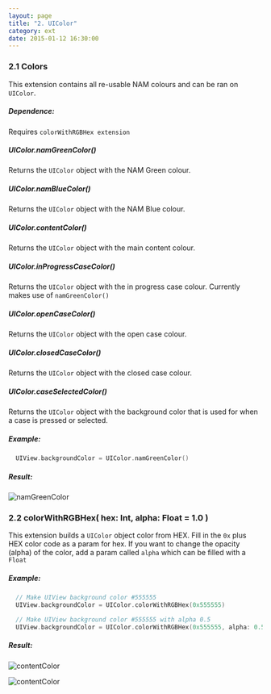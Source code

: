 ```yaml
---
layout: page
title: "2. UIColor"
category: ext
date: 2015-01-12 16:30:00
---
```


### 2.1 Colors
This extension contains all re-usable NAM colours and can be ran on `UIColor`.

##### Dependence:
Requires `colorWithRGBHex extension`

##### UIColor.namGreenColor()
Returns the `UIColor` object with the NAM Green colour.

##### UIColor.namBlueColor()
Returns the `UIColor` object with the NAM Blue colour.

##### UIColor.contentColor()
Returns the `UIColor` object with the main content colour.

##### UIColor.inProgressCaseColor()
Returns the `UIColor` object with the in progress case colour. Currently makes use of `namGreenColor()`

##### UIColor.openCaseColor()
Returns the `UIColor` object with the open case colour.

##### UIColor.closedCaseColor()
Returns the `UIColor` object with the closed case colour.

##### UIColor.caseSelectedColor()
Returns the `UIColor` object with the background color that is used for when a case is pressed or selected.

##### Example:
```swift
  UIView.backgroundColor = UIColor.namGreenColor()
```

##### Result:
![namGreenColor](http://i.imgur.com/C8AuRaD.png "namGreenColor Result")




### 2.2 colorWithRGBHex( hex: Int, alpha: Float = 1.0 )
This extension builds a `UIColor` object color from HEX. Fill in the `0x` plus HEX color code as a param for hex. If you want to change the opacity (alpha) of the color, add a param called `alpha` which can be filled with a `Float`

##### Example:
```swift
  // Make UIView background color #555555
  UIView.backgroundColor = UIColor.colorWithRGBHex(0x555555)

  // Make UIView background color #555555 with alpha 0.5
  UIView.backgroundColor = UIColor.colorWithRGBHex(0x555555, alpha: 0.5)
```

##### Result:
![contentColor](http://i.imgur.com/7AFZzmS.png "contentColor Result")

![contentColor](http://i.imgur.com/mIwoTuT.png "contentColor Result")
